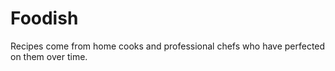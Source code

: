 # Foodish
Recipes come from home cooks and  professional chefs who have perfected on them over time.
